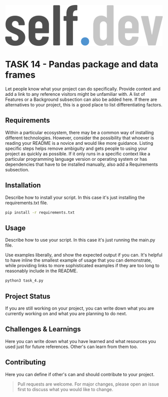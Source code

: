![selfdev logo](../../selfdev_logo.png)
# **__TASK 14__**  - **Pandas package and data frames**
Let people know what your project can do specifically. Provide context and add a link to any reference visitors might be unfamiliar with. A list of Features or a Background subsection can also be added here. If there are alternatives to your project, this is a good place to list differentiating factors.


## Requirements
Within a particular ecosystem, there may be a common way of installing different technologies. 
However, consider the possibility that whoever is reading your README is a novice and would like more guidance. Listing specific steps helps remove ambiguity and gets people to using your project as quickly as possible. If it only runs in a specific context like a particular programming language version or operating system or has dependencies that have to be installed manually, also add a Requirements subsection.


## Installation
Describe how to install your script. In this case it's just installing the requirements.txt file.

```bash
pip install -r requirements.txt
```

## Usage
Describe how to use your script. In this case it's just running the main.py file.

Use examples liberally, and show the expected output if you can. It's helpful to have inline the smallest example of usage that you can demonstrate, while providing links to more sophisticated examples if they are too long to reasonably include in the README.
```bash
python3 task_4.py
```


## Project Status
If you are still working on your project, you can write down what you are currently working on and what you are planning to do next.


## Challenges & Learnings
Here you can write down what you have learned and what resources you used just for future references.
Other's can learn from them too.


## Contributing
Here you can define if other's can and should contribute to your project.
>Pull requests are welcome.
For major changes, please open an issue first to discuss what you would like to change.
